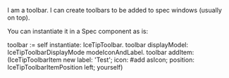 I am a toolbar. 
I can create toolbars to be added to spec windows (usually on top).

You can instantiate it in a Spec component as is:

toolbar := self instantiate: IceTipToolbar.
toolbar displayModel: IceTipToolbarDisplayMode modeIconAndLabel.
toolbar addItem: (IceTipToolbarItem new
	label: 'Test';
	icon: #add asIcon;
	position: IceTipToolbarItemPosition left;
	yourself)